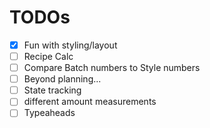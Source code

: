 # TODOs
- [X] Fun with styling/layout
- [ ] Recipe Calc
- [ ] Compare Batch numbers to Style numbers
- [ ] Beyond planning...
- [ ] State tracking
- [ ] different amount measurements
- [ ] Typeaheads